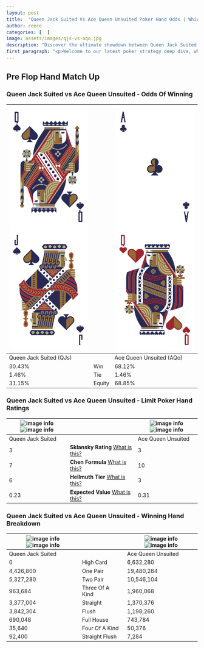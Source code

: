 ```yaml
---
layout: post
title:  "Queen Jack Suited Vs Ace Queen Unsuited Poker Hand Odds | Which Is The Better Hand In Poker? A Complete Guide"
author: reece
categories: [  ]
image: assets/images/qjs-vs-aqo.jpg
description: "Discover the ultimate showdown between Queen Jack Suited and Ace Queen Unsuited in poker! Uncover the odds, strategies, and scenarios where one hand triumphs over the other. Get ready to up your poker game with this thrilling analysis."
first_paragraph: "<p>Welcome to our latest poker strategy deep dive, where we're pitting two distinct hands against each other in a high-stakes showdown: Queen Jack Suited vs Ace Queen Unsuited.</p><p>In the dynamic world of poker, every decision counts, and knowing which hand holds the upper hand is key to your success at the table.</p><p>In this article, we'll dissect these two hands, explore the scenarios where one dominates the other, and equip you with the knowledge to make strategic choices that can tip the odds in your favor.</p><p>Get ready to unravel the intriguing dynamics of these poker hands and elevate your game to new heights.</p>"
---
```




[comment]: # (sp0)

## Pre Flop Hand Match Up

<div class="table hand-ratings" markdown="1"> 



### Queen Jack Suited vs Ace Queen Unsuited - Odds Of Winning


    
| ![image info](assets/images/hand1/q.png) ![image info](assets/images/hand1/j.png) |  | ![image info](assets/images/hand2/a.png) ![image info](assets/images/hand2/qo.png) |
| -------- | -------- | -------- |
| Queen Jack Suited (QJs) |  | Ace Queen Unsuited (AQo) |
| 30.43% | Win | 68.12% |
| 1.46% | Tie | 1.46% |
| 31.15% | Equity | 68.85% |




[comment]: # (sp1)



### Queen Jack Suited vs Ace Queen Unsuited - Limit Poker Hand Ratings


    
| ![image info](https://www.riverpairs.com/assets/images/hand1/q.png) ![image info](https://www.riverpairs.com/assets/images/hand1/j.png) |  | ![image info](https://www.riverpairs.com/assets/images/hand2/a.png) ![image info](https://www.riverpairs.com/assets/images/hand2/qo.png) |
| -------- | -------- | -------- |
| Queen Jack Suited |  | Ace Queen Unsuited |
| 3 | **Sklansky Rating** [What is this?](/sklansky-rating-explained) | 3 |
| 7 | **Chen Formula** [What is this?](/chen-formula-explained) | 10 |
| 6 | **Hellmuth Tier** [What is this?](/Hellmuth-tier-explained) | 3 |
| 0.23 | **Expected Value** [What is this?](/expected-value-explained) | 0.31 |




[comment]: # (sp2)



### Queen Jack Suited vs Ace Queen Unsuited - Winning Hand Breakdown


    
| ![image info](https://www.riverpairs.com/assets/images/hand1/q.png) ![image info](https://www.riverpairs.com/assets/images/hand1/j.png) |  | ![image info](https://www.riverpairs.com/assets/images/hand2/a.png) ![image info](https://www.riverpairs.com/assets/images/hand2/qo.png) |
| -------- | -------- | -------- |
| Queen Jack Suited |  | Ace Queen Unsuited |
| 0 | High Card | 6,632,280 |
| 4,426,800 | One Pair | 19,480,284 |
| 5,327,280 | Two Pair | 10,546,104 |
| 963,684 | Three Of A Kind | 1,960,068 |
| 3,377,004 | Straight | 1,370,376 |
| 3,842,304 | Flush | 1,198,260 |
| 690,048 | Full House | 743,784 |
| 35,640 | Four Of A Kind | 50,376 |
| 92,400 | Straight Flush | 7,284 |




[comment]: # (sp3)



</div>

[comment]: # (sp4)



[comment]: # (sp5)

